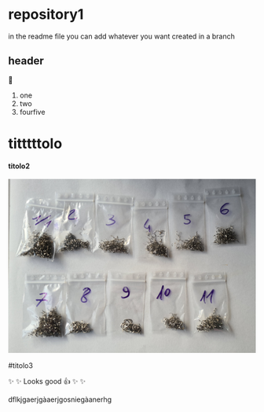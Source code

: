 # repository1

in the readme file you can add whatever you want
 created in a branch

## header

🙂

1. one
2. two
3. fourfive

# titttttolo

#### titolo2

![headshot](trucioli.jpg)

#titolo3

:sparkles: :sparkles: Looks good :+1: :sparkles: :sparkles:

dflkjgaerjgàaerjgosniegàanerhg

